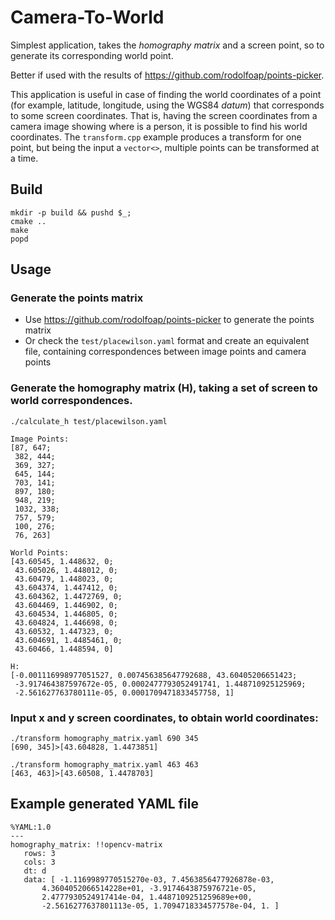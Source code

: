 # Camera-To-World

Simplest application, takes the _homography matrix_ and a screen point, so to generate its corresponding world point.

Better if used with the results of https://github.com/rodolfoap/points-picker.

This application is useful in case of finding the world coordinates of a point (for example, latitude, longitude, using the WGS84 _datum_) that corresponds to some screen coordinates. That is, having the screen coordinates from a camera image showing where is a person, it is possible to find his world coordinates. The `transform.cpp` example produces a transform for one point, but being the input a `vector<>`, multiple points can be transformed at a time.

## Build

```
mkdir -p build && pushd $_;
cmake ..
make
popd
```

## Usage

### Generate the points matrix

* Use https://github.com/rodolfoap/points-picker to generate the points matrix
* Or check the `test/placewilson.yaml` format and create an equivalent file, containing correspondences between image points and camera points

### Generate the homography matrix (**H**), taking a set of screen to world correspondences.

```
./calculate_h test/placewilson.yaml

Image Points:
[87, 647;
 382, 444;
 369, 327;
 645, 144;
 703, 141;
 897, 180;
 948, 219;
 1032, 338;
 757, 579;
 100, 276;
 76, 263]

World Points:
[43.60545, 1.448632, 0;
 43.605026, 1.448012, 0;
 43.60479, 1.448023, 0;
 43.604374, 1.447412, 0;
 43.604362, 1.4472769, 0;
 43.604469, 1.446902, 0;
 43.604534, 1.446805, 0;
 43.604824, 1.446698, 0;
 43.60532, 1.447323, 0;
 43.604691, 1.4485461, 0;
 43.60466, 1.448594, 0]

H:
[-0.001116998977051527, 0.007456385647792688, 43.60405206651423;
 -3.917464387597672e-05, 0.0002477793052491741, 1.448710925125969;
 -2.561627763780111e-05, 0.0001709471833457758, 1]
```

### Input **x** and **y** screen coordinates, to obtain world coordinates:

```
./transform homography_matrix.yaml 690 345
[690, 345]>[43.604828, 1.4473851]

./transform homography_matrix.yaml 463 463
[463, 463]>[43.60508, 1.4478703]

```

## Example generated YAML file

```
%YAML:1.0
---
homography_matrix: !!opencv-matrix
   rows: 3
   cols: 3
   dt: d
   data: [ -1.1169989770515270e-03, 7.4563856477926878e-03,
       4.3604052066514228e+01, -3.9174643875976721e-05,
       2.4777930524917414e-04, 1.4487109251259689e+00,
       -2.5616277637801113e-05, 1.7094718334577578e-04, 1. ]
```
